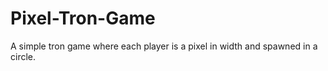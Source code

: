 # Pixel-Tron-Game
A simple tron game where each player is a pixel in width and spawned in a circle. 
